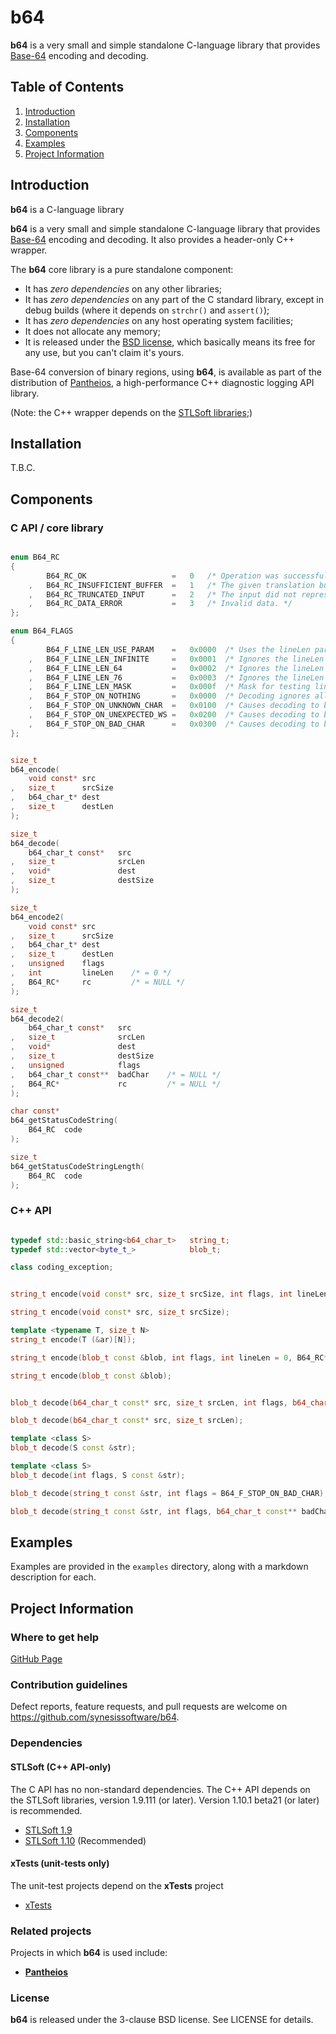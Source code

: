 # b64
**b64** is a very small and simple standalone C-language library that provides [Base-64](https://en.wikipedia.org/wiki/Base64) encoding and decoding.

## Table of Contents

1. [Introduction](#introduction)
2. [Installation](#installation)
3. [Components](#components)
4. [Examples](#examples)
5. [Project Information](#project-information)

## Introduction

**b64** is a C-language library

**b64** is a very small and simple standalone C-language library that provides [Base-64](https://en.wikipedia.org/wiki/Base64) encoding and decoding. It also provides a header-only C++ wrapper.

The **b64** core library is a pure standalone component:

 - It has *zero dependencies* on any other libraries;
 - It has *zero dependencies* on any part of the C standard library, except in debug builds (where it depends on `strchr()` and `assert()`);
 - It has *zero dependencies* on any host operating system facilities;
 - It does not allocate any memory;
 - It is released under the [BSD license](https://en.wikipedia.org/wiki/BSD_licenses), which basically means its free for any use, but you can't claim it's yours.

Base-64 conversion of binary regions, using **b64**, is available as part of the distribution of [Pantheios](http://github.com/synesissoftware/pantheios/), a high-performance C++ diagnostic logging API library.


 (Note: the C++ wrapper depends on the [STLSoft libraries](http://github.com/synesissoftware/STLSoft-1.10/);)

## Installation

T.B.C.

## Components

### C API / core library

```C

enum B64_RC
{
        B64_RC_OK                   =   0   /* Operation was successful. */
    ,   B64_RC_INSUFFICIENT_BUFFER  =   1   /* The given translation buffer was not of sufficient size. */
    ,   B64_RC_TRUNCATED_INPUT      =   2   /* The input did not represent a fully formed stream of octet couplings. */
    ,   B64_RC_DATA_ERROR           =   3   /* Invalid data. */
};

enum B64_FLAGS
{
        B64_F_LINE_LEN_USE_PARAM    =   0x0000  /* Uses the lineLen parameter to b64_encode2(). Ignored by b64_decode2(). */
    ,   B64_F_LINE_LEN_INFINITE     =   0x0001  /* Ignores the lineLen parameter to b64_encode2(). Line length is infinite. Ignored by b64_decode2(). */
    ,   B64_F_LINE_LEN_64           =   0x0002  /* Ignores the lineLen parameter to b64_encode2(). Line length is 64. Ignored by b64_decode2(). */
    ,   B64_F_LINE_LEN_76           =   0x0003  /* Ignores the lineLen parameter to b64_encode2(). Line length is 76. Ignored by b64_decode2(). */
    ,   B64_F_LINE_LEN_MASK         =   0x000f  /* Mask for testing line length flags to b64_encode2(). Ignored by b64_encode2(). */
    ,   B64_F_STOP_ON_NOTHING       =   0x0000  /* Decoding ignores all invalid characters in the input data. Ignored by b64_encode2(). */
    ,   B64_F_STOP_ON_UNKNOWN_CHAR  =   0x0100  /* Causes decoding to break if any non-Base-64 [a-zA-Z0-9=+/], non-whitespace character is encountered. Ignored by b64_encode2(). */
    ,   B64_F_STOP_ON_UNEXPECTED_WS =   0x0200  /* Causes decoding to break if any unexpected whitespace is encountered. Ignored by b64_encode2(). */
    ,   B64_F_STOP_ON_BAD_CHAR      =   0x0300  /* Causes decoding to break if any non-Base-64 [a-zA-Z0-9=+/] character is encountered. Ignored by b64_encode2(). */
};


size_t
b64_encode(
    void const* src
,   size_t      srcSize
,   b64_char_t* dest
,   size_t      destLen
);

size_t
b64_decode(
    b64_char_t const*   src
,   size_t              srcLen
,   void*               dest
,   size_t              destSize
);

size_t
b64_encode2(
    void const* src
,   size_t      srcSize
,   b64_char_t* dest
,   size_t      destLen
,   unsigned    flags
,   int         lineLen    /* = 0 */
,   B64_RC*     rc         /* = NULL */
);

size_t
b64_decode2(
    b64_char_t const*   src
,   size_t              srcLen
,   void*               dest
,   size_t              destSize
,   unsigned            flags
,   b64_char_t const**  badChar    /* = NULL */
,   B64_RC*             rc         /* = NULL */
);

char const*
b64_getStatusCodeString(
    B64_RC  code
);

size_t
b64_getStatusCodeStringLength(
    B64_RC  code
);

```

### C++ API

```C++

typedef std::basic_string<b64_char_t>   string_t;
typedef std::vector<byte_t_>            blob_t;

class coding_exception;


string_t encode(void const* src, size_t srcSize, int flags, int lineLen = 0, B64_RC* rc = NULL);

string_t encode(void const* src, size_t srcSize);

template <typename T, size_t N>
string_t encode(T (&ar)[N]);

string_t encode(blob_t const &blob, int flags, int lineLen = 0, B64_RC* rc = NULL);

string_t encode(blob_t const &blob);


blob_t decode(b64_char_t const* src, size_t srcLen, int flags, b64_char_t const** badChar = NULL, B64_RC* rc = NULL);

blob_t decode(b64_char_t const* src, size_t srcLen);

template <class S>
blob_t decode(S const &str);

template <class S>
blob_t decode(int flags, S const &str);

blob_t decode(string_t const &str, int flags = B64_F_STOP_ON_BAD_CHAR);

blob_t decode(string_t const &str, int flags, b64_char_t const** badChar, B64_RC* rc = NULL);

```

## Examples

Examples are provided in the ```examples``` directory, along with a markdown description for each.

## Project Information

### Where to get help

[GitHub Page](https://github.com/synesissoftware/b64 "GitHub Page")

### Contribution guidelines

Defect reports, feature requests, and pull requests are welcome on https://github.com/synesissoftware/b64.

### Dependencies

#### STLSoft (C++ API-only)

The C API has no non-standard dependencies. The C++ API depends on the STLSoft libraries, version 1.9.111 (or later). Version 1.10.1 beta21 (or later) is recommended.

* [STLSoft 1.9](http://github.com/synesissoftware/STLSoft-1.9/)
* [STLSoft 1.10](http://github.com/synesissoftware/STLSoft-1.10/) (Recommended)

#### xTests (unit-tests only)

The unit-test projects depend on the **xTests** project

* [xTests](http://github.com/synesissoftware/xTests/)


### Related projects

Projects in which **b64** is used include:

* [**Pantheios**](https://github.com/synesissoftware/Pantheios)

### License

**b64** is released under the 3-clause BSD license. See LICENSE for details.

